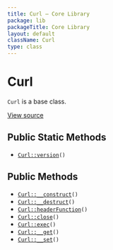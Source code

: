 ```yaml
---
title: Curl — Core Library
package: lib
packageTitle: Core Library
layout: default
className: Curl
type: class
---
```


# Curl

<code>Curl</code> is a base class.

<a href="https://github.com/eregansu/lib/blob/master/curl.php">View source</a>

## Public Static Methods

* <code><a href="Curl%3A%3Aversion">Curl::version</a>()</code>

## Public Methods

* <code><a href="Curl%3A%3A__construct">Curl::__construct</a>()</code>
* <code><a href="Curl%3A%3A__destruct">Curl::__destruct</a>()</code>
* <code><a href="Curl%3A%3AheaderFunction">Curl::headerFunction</a>()</code>
* <code><a href="Curl%3A%3Aclose">Curl::close</a>()</code>
* <code><a href="Curl%3A%3Aexec">Curl::exec</a>()</code>
* <code><a href="Curl%3A%3A__get">Curl::__get</a>()</code>
* <code><a href="Curl%3A%3A__set">Curl::__set</a>()</code>

